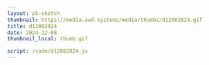 ```yaml
---
layout: p5-sketch
thumbnail: https://media.awd.systems/media/thumbs/d12082024.gif
title: d12082024
date: 2024-12-08
thumbnail_local: thumb.gif

script: /code/d12082024.js
---
```


